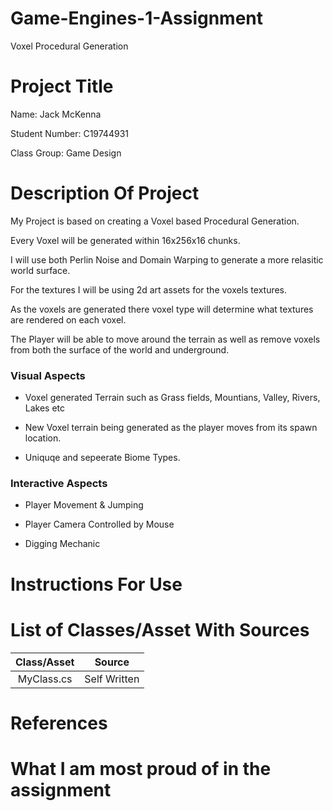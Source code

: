 # Game-Engines-1-Assignment
Voxel Procedural Generation
# Project Title
Name: Jack McKenna 

Student Number: C19744931
 
Class Group: Game Design

# Description Of Project
My Project is based on creating a Voxel based Procedural Generation.

Every Voxel will be generated within  16x256x16 chunks.

I will use both Perlin Noise and Domain Warping to generate a more relasitic world surface.

For the textures I will be using 2d art assets for the voxels textures.

As the voxels are generated there voxel type will determine what textures are rendered on each voxel.

The Player will be able to move around the terrain as well as remove voxels from both the surface of the world and underground.

### Visual Aspects
- Voxel generated Terrain such as Grass fields, Mountians, Valley, Rivers, Lakes etc

- New Voxel terrain being generated as the player moves from its spawn location.

- Uniquqe and sepeerate Biome Types.


### Interactive  Aspects
- Player Movement & Jumping

- Player Camera Controlled by Mouse

- Digging Mechanic 


# Instructions For Use

# List of Classes/Asset With Sources

|Class/Asset|Source|
|:---:|:---:|
|MyClass.cs|Self Written|


# References

# What I am most proud of in the assignment 

